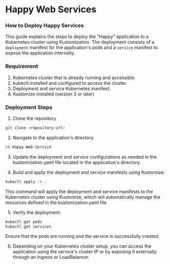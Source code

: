 # Happy Web Services

### How to Deploy Happy Services  
This guide explains the steps to deploy the "Happy" application to a Kubernetes cluster using Kustomization. The deployment consists of a `deployment` manifest for the application's pods and a `service` manifest to expose the application internally.

### Requirement
1. Kubernetes cluster that is already running and accessible.
2. kubectl installed and configured to access the cluster.
3. Deployment and service Kubernetes manifest.
4. Kustomize installed (version 3 or later)

### Deployment Steps
1. Clone the repository
```bash
git clone <repository-url>
```

2. Navigate to the application's directory
```bash
cd Happy-Web-Service
```

3. Update the deployment and service configurations as needed in the kustomization.yaml file located in the application's directory.

4. Build and apply the deployment and service manifests using Kustomize:
```bash
kubectl apply -k .
```
This command will apply the deployment and service manifests to the Kubernetes cluster using Kustomize, which will automatically manage the resources defined in the kustomization.yaml file

5. Verify the deployment:
```bash
kubectl get pods
kubectl get services
```
Ensure that the pods are running and the service is successfully created.

6. Depending on your Kubernetes cluster setup, you can access the application using the service's cluster IP or by exposing it externally through an ingress or LoadBalancer.

